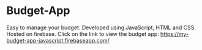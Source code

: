 # Budget-App
Easy to manage your budget. Developed using JavaScript, HTML and CSS. Hosted on firebase.
Click on the link to view the budget app: https://my-budget-app-javascript.firebaseapp.com/
